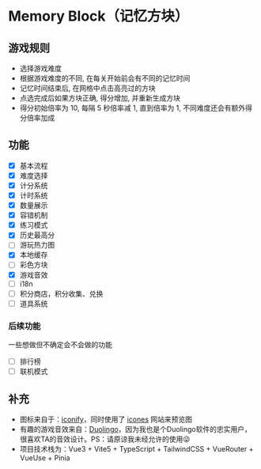 # Memory Block（记忆方块）

## 游戏规则
- 选择游戏难度
- 根据游戏难度的不同, 在每关开始前会有不同的记忆时间
- 记忆时间结束后, 在网格中点击高亮过的方块
- 点选完成后如果方块正确, 得分增加, 并重新生成方块
- 得分初始倍率为 10, 每隔 5 秒倍率减 1, 直到倍率为 1, 不同难度还会有额外得分倍率加成

## 功能
- [x] 基本流程
- [x] 难度选择
- [x] 计分系统
- [x] 计时系统
- [x] 数量展示
- [x] 容错机制
- [x] 练习模式
- [x] 历史最高分
- [ ] 游玩热力图
- [x] 本地缓存
- [ ] 彩色方块
- [x] 游戏音效
- [ ] i18n
- [ ] 积分商店，积分收集、兑换
- [ ] 道具系统

### 后续功能
一些想做但不确定会不会做的功能
- [ ] 排行榜
- [ ] 联机模式

## 补充
- 图标来自于：[iconify](https://iconify.design/)，同时使用了 [icones](https://icones.js.org/) 网站来预览图
- 有趣的游戏音效来自：[Duolingo](https://www.duolingo.com/)，因为我也是个Duolingo软件的忠实用户，很喜欢TA的音效设计。PS：请原谅我未经允许的使用😜
- 项目技术栈为：Vue3 + Vite5 + TypeScript + TailwindCSS + VueRouter + VueUse + Pinia
